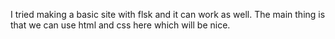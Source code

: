I tried making a basic site with flsk and it can work as well. The main thing is that we can use html and css here which will be nice.
